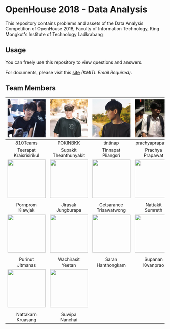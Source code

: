 # OpenHouse 2018 - Data Analysis
This repository contains problems and assets of the Data Analysis Competition of OpenHouse 2018, Faculty of Information Technology, King Mongkut's Institute of Technology Ladkrabang

## Usage
You can freely use this repository to view questions and answers.

For documents, please visit this [site](https://drive.google.com/drive/folders/1av9jm2R5RMqJml6_DDfqoNKIOx8uo8li?usp=sharing) *(KMITL Email Required)*.

## Team Members

|<img width="120px" height="120px" src="resources/img/810teams.jpg">|<img width="120px" height="120px" src="resources/img/pokinbkk.jpg">|<img width="120px" height="120px" src="resources/img/tintinap.jpg">|<img width="120px" height="120px" src="resources/img/prachyaprapawat.jpg">|<img width="120px" height="120px" src="resources/img/wannovo.jpg">|
|:-:|:-:|:-:|:-:|:-:|
|[810Teams](https://github.com/810Teams)|[POKINBKK](https://github.com/POKINBKK)|[tintinap](https://github.com/tintinap)|[prachyaprapawat](https://github.com/prachyaprapawat)|[wannovo](https://github.com/wannovo)|
|Teerapat<br>Kraisrisirikul|Supakit<br>Theanthunyakit|Tinnapat<br>Pliangsri|Prachya<br>Prapawat|Taitana<br>Yumee|
|<img width="120px" height="120px" src="">|<img width="120px" height="120px" src="">|<img width="120px" height="120px" src="">|<img width="120px" height="120px" src="">|<img width="120px" height="120px" src="">|
|[]()|[]()|[]()|[]()|[]()|
|Pornprom<br>Kiawjak|Jirasak<br>Jungburapa|Getsaranee<br>Trisawatwong|Nattakit<br>Sumreth|Pongpanit<br>Aranratsopon|
|<img width="120px" height="120px" src="">|<img width="120px" height="120px" src="">|<img width="120px" height="120px" src="">|<img width="120px" height="120px" src="">|<img width="120px" height="120px" src="">|
|[]()|[]()|[]()|[]()|[]()|
|Purinut<br>Jitmanas|Wachirasit<br>Yeetan|Saran<br>Hanthongkam|Supanan<br>Kwanprao|Kamonchanok<br>Charoyboon|
|<img width="120px" height="120px" src="">|<img width="120px" height="120px" src="">|
|[]()|[]()|
|Nattakarn<br>Kruasang|Suwipa<br>Nanchai|
